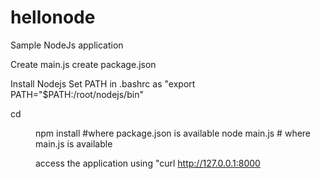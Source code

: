 # hellonode

Sample NodeJs application

Create main.js
create package.json

Install Nodejs
Set PATH in .bashrc as "export PATH="$PATH:/root/nodejs/bin"

cd <dir>
npm install #where package.json is available
node main.js # where main.js is available

access the application using "curl http://127.0.0.1:8000
